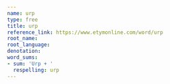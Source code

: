 ```yaml
---
name: urp
type: free
title: urp
reference_link: https://www.etymonline.com/word/urp
root_name: 
root_language: 
denotation: 
word_sums:
- sum: 'Urp + '
  respelling: urp
---
```

